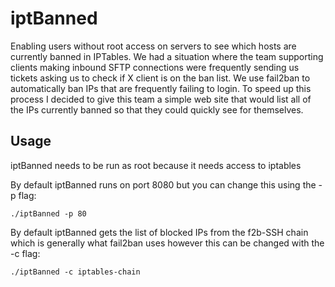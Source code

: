 # iptBanned
Enabling users without root access on servers to see which hosts are currently banned in IPTables.  We had a situation where the team supporting clients making inbound SFTP connections were frequently sending us tickets asking us to check if X client is on the ban list.  We use fail2ban to automatically ban IPs that are frequently failing to login.  To speed up this process I decided to give this team a simple web site that would list all of the IPs currently banned so that they could quickly see for themselves.

## Usage
iptBanned needs to be run as root because it needs access to iptables

By default iptBanned runs on port 8080 but you can change this using the -p flag:

```./iptBanned -p 80```

By default iptBanned gets the list of blocked IPs from the f2b-SSH chain which is generally what fail2ban uses however this can be changed with the -c flag:

```./iptBanned -c iptables-chain```

